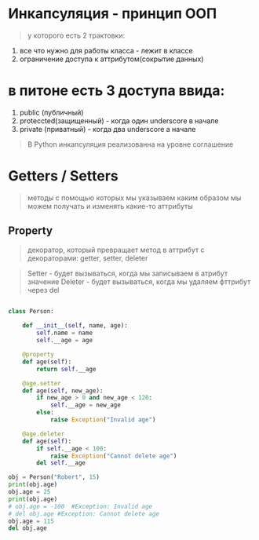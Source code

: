 # Инкапсуляция - принцип ООП
> у которого есть 2 трактовки:
1. все что нужно для работы класса - лежит в классе
2. ограничение доступа к аттрибутом(сокрытие данных)

# в питоне есть 3 доступа ввида:
1. public (публичный)
2. proteccted(защищенный) - когда один underscore в начале
3. private (приватный)   - когда два underscore а начале


> В Python инкапсуляция реализованна на уровне соглашение



# Getters / Setters
> методы с помощью которых мы указываем каким образом мы можем получать и изменять какие-то аттрибуты


## Property
> декоратор, который превращает метод в аттрибут с декораторами: getter, setter, deleter

> Setter - будет вызываться, когда мы записываем в атрибут значение
> Deleter - будет вызываться, когда мы удаляем фттрибут через del

```py

class Person:
     
    def __init__(self, name, age):
        self.name = name
        self.__age = age

    @property
    def age(self):
        return self.__age

    @age.setter
    def age(self, new_age):
        if new_age > 0 and new_age < 120:
            self.__age = new_age
        else:
            raise Exception("Invalid age")    

    @age.deleter
    def age(self):
        if self.__age < 100:
            raise Exception("Cannot delete age")
        del self.__age

obj = Person("Robert", 15)
print(obj.age)
obj.age = 25
print(obj.age)
# obj.age = -100  #Exception: Invalid age
# del obj.age #Exception: Cannot delete age
obj.age = 115
del obj.age
```